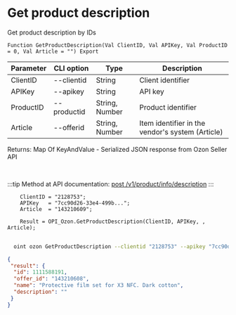 ﻿---
sidebar_position: 4
---

# Get product description
 Get product description by IDs



`Function GetProductDescription(Val ClientID, Val APIKey, Val ProductID = 0, Val Article = "") Export`

  | Parameter | CLI option | Type | Description |
  |-|-|-|-|
  | ClientID | --clientid | String | Client identifier |
  | APIKey | --apikey | String | API key |
  | ProductID | --productid | String, Number | Product identifier |
  | Article | --offerid | String, Number | Item identifier in the vendor's system (Article) |

  
  Returns:  Map Of KeyAndValue - Serialized JSON response from Ozon Seller API

<br/>

:::tip
Method at API documentation: [post /v1/product/info/description](https://docs.ozon.ru/api/seller/#operation/ProductAPI_GetProductInfoDescription)
:::
<br/>


```bsl title="Code example"
    ClientID = "2128753";
    APIKey   = "7cc90d26-33e4-499b...";
    Article  = "143210609";

    Result = OPI_Ozon.GetProductDescription(ClientID, APIKey, , Article);
```



```sh title="CLI command example"
    
  oint ozon GetProductDescription --clientid "2128753" --apikey "7cc90d26-33e4-499b..." --productid %productid% --offerid %offerid%

```

```json title="Result"
{
 "result": {
  "id": 1111588191,
  "offer_id": "143210608",
  "name": "Protective film set for X3 NFC. Dark cotton",
  "description": ""
 }
}
```
